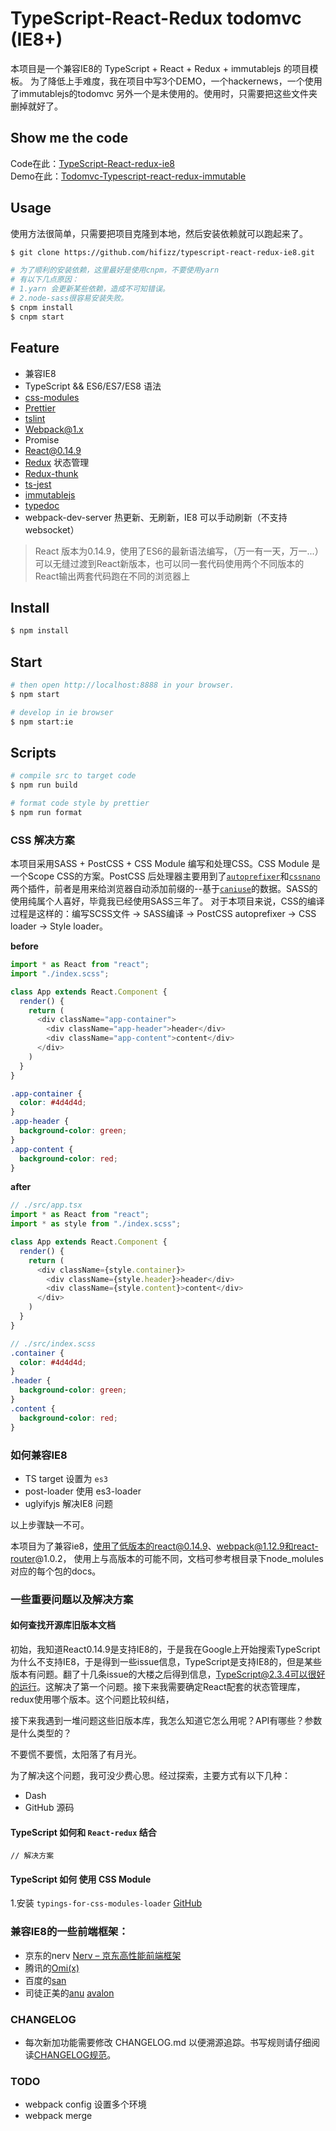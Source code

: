 # TypeScript-React-Redux todomvc (IE8+)
本项目是一个兼容IE8的 TypeScript + React + Redux + immutablejs 的项目模板。
为了降低上手难度，我在项目中写3个DEMO，一个hackernews，一个使用了immutablejs的todomvc
另外一个是未使用的。使用时，只需要把这些文件夹删掉就好了。

## Show me the code
Code在此：[TypeScript-React-redux-ie8](https://github.com/hifizz/typescript-react-redux-ie8)  
Demo在此：[Todomvc-Typescript-react-redux-immutable](http://demo.hifizz.com/demo/todomvc/development/index.html)

## Usage
使用方法很简单，只需要把项目克隆到本地，然后安装依赖就可以跑起来了。
```bash
$ git clone https://github.com/hifizz/typescript-react-redux-ie8.git 

# 为了顺利的安装依赖，这里最好是使用cnpm，不要使用yarn
# 有以下几点原因：
# 1.yarn 会更新某些依赖，造成不可知错误。
# 2.node-sass很容易安装失败。
$ cnpm install
$ cnpm start
```

## Feature
- 兼容IE8
- TypeScript && ES6/ES7/ES8 语法
- [css-modules](https://github.com/css-modules/css-modules) 
- [Prettier](https://prettier.io/)
- [tslint](https://github.com/palantir/tslint)
- Webpack@1.x
- Promise
- React@0.14.9
- [Redux](https://github.com/reactjs/redux) 状态管理
- [Redux-thunk](https://github.com/gaearon/redux-thunk)
- [ts-jest](https://github.com/kulshekhar/ts-jest)
- [immutablejs](https://github.com/facebook/immutable-js)
- [typedoc](https://github.com/TypeStrong/typedoc)
- webpack-dev-server 热更新、无刷新，IE8 可以手动刷新（不支持websocket）

> React 版本为0.14.9，使用了ES6的最新语法编写，（万一有一天，万一...）可以无缝过渡到React新版本，也可以同一套代码使用两个不同版本的React输出两套代码跑在不同的浏览器上


## Install
```bash
$ npm install
```

## Start
```bash
# then open http://localhost:8888 in your browser.
$ npm start

# develop in ie browser 
$ npm start:ie 
```

## Scripts
```bash
# compile src to target code
$ npm run build

# format code style by prettier
$ npm run format 
```

### CSS 解决方案
本项目采用SASS + PostCSS + CSS Module 编写和处理CSS。CSS Module 是一个Scope CSS的方案。PostCSS 后处理器主要用到了[`autoprefixer`](https://github.com/postcss/autoprefixer)和[`cssnano`](http://cssnano.co/)两个插件，前者是用来给浏览器自动添加前缀的--基于[`caniuse`](http://caniuse.com/)的数据。SASS的使用纯属个人喜好，毕竟我已经使用SASS三年了。
对于本项目来说，CSS的编译过程是这样的：编写SCSS文件 -> SASS编译 -> PostCSS autoprefixer -> CSS loader -> Style loader。

**before**
```js
import * as React from "react";
import "./index.scss";

class App extends React.Component {
  render() {
    return (
      <div className="app-container">
        <div className="app-header">header</div>
        <div className="app-content">content</div>
      </div>
    )
  }
}
```
```scss
.app-container {
  color: #4d4d4d;
}
.app-header {
  background-color: green;
}
.app-content {
  background-color: red;
}
```

**after**
```js
// ./src/app.tsx
import * as React from "react";
import * as style from "./index.scss";

class App extends React.Component {
  render() {
    return (
      <div className={style.container}>
        <div className={style.header}>header</div>
        <div className={style.content}>content</div>
      </div>
    )
  }
}
```

```scss
// ./src/index.scss
.container {
  color: #4d4d4d;
}
.header {
  background-color: green;
}
.content {
  background-color: red;
}
```

### 如何兼容IE8
- TS target 设置为 `es3` 
- post-loader 使用 es3-loader 
- uglyifyjs 解决IE8 问题 

以上步骤缺一不可。

本项目为了兼容ie8，使用了低版本的react@0.14.9、webpack@1.12.9和react-router@1.0.2，
使用上与高版本的可能不同，文档可参考根目录下node_molules对应的每个包的docs。

### 一些重要问题以及解决方案
#### 如何查找开源库旧版本文档
初始，我知道React0.14.9是支持IE8的，于是我在Google上开始搜索TypeScript为什么不支持IE8，于是得到一些issue信息，TypeScript是支持IE8的，但是某些版本有问题。翻了十几条issue的大楼之后得到信息，TypeScript@2.3.4可以很好的运行。这解决了第一个问题。接下来我需要确定React配套的状态管理库，redux使用哪个版本。这个问题比较纠结，

接下来我遇到一堆问题这些旧版本库，我怎么知道它怎么用呢？API有哪些？参数是什么类型的？

不要慌不要慌，太阳落了有月光。

为了解决这个问题，我可没少费心思。经过探索，主要方式有以下几种：
- Dash 
- GitHub 源码

#### TypeScript 如何和 `React-redux` 结合
```tsx
// 解决方案
```

#### TypeScript 如何 使用 CSS Module 
1.安装 `typings-for-css-modules-loader` [GitHub](https://github.com/Jimdo/typings-for-css-modules-loader)

### 兼容IE8的一些前端框架：
- 京东的nerv [Nerv – 京东高性能前端框架](http://jdc.jd.com/archives/212126)
- 腾讯的[Omi(x)](https://github.com/AlloyTeam/omi)
- 百度的[san](https://github.com/baidu/san) 
- 司徒正美的[anu](https://github.com/RubyLouvre/anu) [avalon](https://github.com/RubyLouvre/avalon)

### CHANGELOG
- 每次新加功能需要修改 CHANGELOG.md 以便溯源追踪。书写规则请仔细阅读[CHANGELOG规范](https://keepachangelog.com/en/1.0.0/)。

### TODO 
- webpack config 设置多个环境
- webpack merge 
